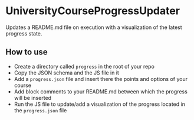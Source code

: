 # UniversityCourseProgressUpdater

Updates a README.md file on execution with a visualization of the latest progress state.

## How to use

- Create a directory called `progress` in the root of your repo
- Copy the JSON schema and the JS file in it
- Add a `progress.json` file and insert there the points and options of your course
- Add block comments to your README.md between which the progress will be inserted
- Run the JS file to update/add a visualization of the progress located in the `progress.json` file
